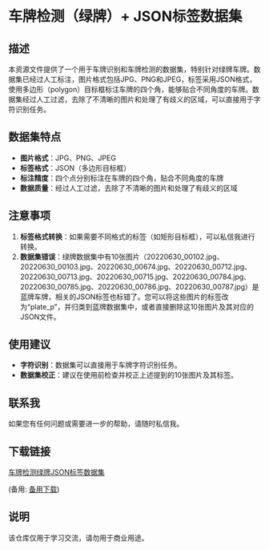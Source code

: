 # 车牌检测（绿牌）+ JSON标签数据集

## 描述

本资源文件提供了一个用于车牌识别和车牌检测的数据集，特别针对绿牌车牌。数据集已经过人工标注，图片格式包括JPG、PNG和JPEG，标签采用JSON格式，使用多边形（polygon）目标框标注车牌的四个角，能够贴合不同角度的车牌。数据集经过人工过滤，去除了不清晰的图片和处理了有歧义的区域，可以直接用于字符识别任务。

## 数据集特点

- **图片格式**：JPG、PNG、JPEG
- **标签格式**：JSON（多边形目标框）
- **标注精度**：四个点分别标注在车牌的四个角，贴合不同角度的车牌
- **数据质量**：经过人工过滤，去除了不清晰的图片和处理了有歧义的区域

## 注意事项

1. **标签格式转换**：如果需要不同格式的标签（如矩形目标框），可以私信我进行转换。
2. **数据集错误**：绿牌数据集中有10张图片（20220630_00102.jpg、20220630_00103.jpg、20220630_00674.jpg、20220630_00712.jpg、20220630_00713.jpg、20220630_00715.jpg、20220630_00784.jpg、20220630_00785.jpg、20220630_00786.jpg、20220630_00787.jpg）是蓝牌车牌，相关的JSON标签也标错了。您可以将这些图片的标签改为“plate_p”，并归类到蓝牌数据集中，或者直接删除这10张图片及其对应的JSON文件。

## 使用建议

- **字符识别**：数据集可以直接用于车牌字符识别任务。
- **数据集校正**：建议在使用前检查并校正上述提到的10张图片及其标签。

## 联系我

如果您有任何问题或需要进一步的帮助，请随时私信我。

## 下载链接
[车牌检测绿牌JSON标签数据集](https://pan.quark.cn/s/b203a35ce397) 

(备用: [备用下载](https://pan.baidu.com/s/1rGvnBrQ2TPKLPfHrZq-Y3w?pwd=1234))

## 说明

该仓库仅用于学习交流，请勿用于商业用途。
